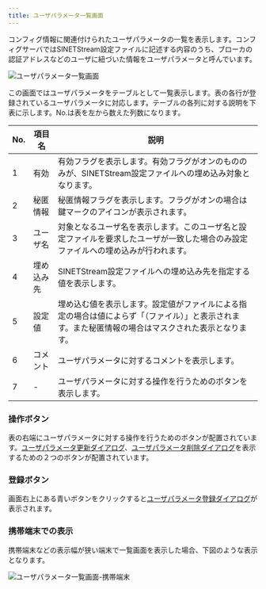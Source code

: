 ```yaml
---
title: ユーザパラメータ一覧画面
---
```


コンフィグ情報に関連付けられたユーザパラメータの一覧を表示します。コンフィグサーバではSINETStream設定ファイルに記述する内容のうち、ブローカの認証アドレスなどのユーザに紐づいた情報をユーザパラメータと呼んでいます。

![ユーザパラメータ一覧画面](../img/screen-401-01.png)

この画面ではユーザパラメータをテーブルとして一覧表示します。表の各行が登録されているユーザパラメータに対応します。テーブルの各列に対する説明を下表に示します。No.は表を左から数えた列数になります。

|No.|項目名|説明|
|---|---|---|
|1|有効|有効フラグを表示します。有効フラグがオンのもののみが、SINETStream設定ファイルへの埋め込み対象となります。|
|2|秘匿情報|秘匿情報フラグを表示します。フラグがオンの場合は鍵マークのアイコンが表示されます。|
|3|ユーザ名|対象となるユーザ名を表示します。このユーザ名と設定ファイルを要求したユーザが一致した場合のみ設定ファイルへの埋め込みが行われます。|
|4|埋め込み先|SINETStream設定ファイルへの埋め込み先を指定する値を表示します。|
|5|設定値|埋め込む値を表示します。設定値がファイルによる指定の場合は値によらず「（ファイル）」と表示されます。また秘匿情報の場合はマスクされた表示となります。|
|6|コメント|ユーザパラメータに対するコメントを表示します。|
|7|-|ユーザパラメータに対する操作を行うためのボタンを表示します。|

### 操作ボタン

表の右端にユーザパラメータに対する操作を行うためのボタンが配置されています。[ユーザパラメータ更新ダイアログ](../screen-421)、[ユーザパラメータ削除ダイアログ](../screen-431)を表示するための２つのボタンが配置されています。

### 登録ボタン

画面右上にある青いボタンをクリックすると[ユーザパラメータ登録ダイアログ](../screen-411)が表示されます。

### 携帯端末での表示

携帯端末などの表示幅が狭い端末で一覧画面を表示した場合、下図のような表示となります。

![ユーザパラメータ一覧画面-携帯端末](../img/screen-401-02.png)
